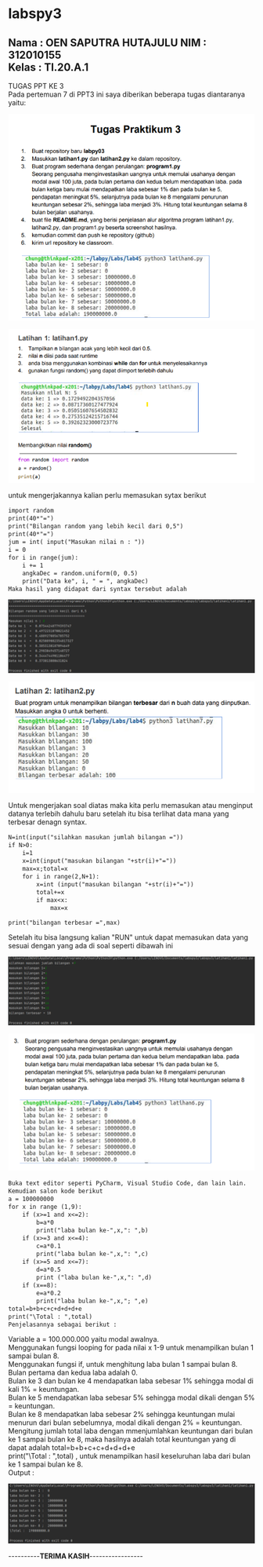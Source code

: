 # labspy3
**Nama : OEN SAPUTRA HUTAJULU**
**NIM : 312010155** <br>
**Kelas : TI.20.A.1** <br>
----------------------------

TUGAS PPT KE 3 <br>
Pada pertemuan 7 di PPT3 ini saya diberikan beberapa tugas diantaranya yaitu: <br>

![tugas](foto/praktikum3.png)

![tugas](foto/latihan1.png)

untuk mengerjakannya kalian perlu memasukan sytax berikut <br>
```
import random
print(40*"=")
print("Bilangan random yang lebih kecil dari 0,5")
print(40*"=")
jum = int( input("Masukan nilai n : "))
i = 0
for i in range(jum):
    i += 1
    angkaDec = random.uniform(0, 0.5)
    print("Data ke", i, " = ", angkaDec)
Maka hasil yang didapat dari syntax tersebut adalah
```
![tugas](foto/hasillatihan1.png)

![tugas](foto/latihan2.png)

Untuk mengerjakan soal diatas maka kita perlu memasukan atau menginput datanya terlebih dahulu baru setelah itu bisa terlihat data mana yang terbesar denagn syntax. <br>
```
N=int(input("silahkan masukan jumlah bilangan ="))
if N>0:
    i=1
    x=int(input("masukan bilangan "+str(i)+"="))
    max=x;total=x
    for i in range(2,N+1):
        x=int (input("masukan bilangan "+str(i)+"="))
        total+=x
        if max<x:
            max=x
```
    print("bilangan terbesar =",max)
Setelah itu bisa langsung kalian "RUN" untuk dapat memasukan data yang sesuai dengan yang ada di soal seperti dibawah ini <br>

![tugas](foto/hasillatihan2.png)

![tugas](foto/program1.png)
```
Buka text editor seperti PyCharm, Visual Studio Code, dan lain lain. Kemudian salon kode berikut
a = 100000000
for x in range (1,9):
    if (x>=1 and x<=2):
        b=a*0
        print("laba bulan ke-",x,": ",b)
    if (x>=3 and x<=4):
        c=a*0.1
        print("laba bulan ke-",x,": ",c)
    if (x>=5 and x<=7):
        d=a*0.5
        print ("laba bulan ke-",x,": ",d)
    if (x==8):
        e=a*0.2
        print("laba bulan ke-",x,"; ",e)
total=b+b+c+c+d+d+d+e
print("\Total : ",total)
Penjelasannya sebagai berikut :
```
Variable a = 100.000.000 yaitu modal awalnya. <br>
Menggunakan fungsi looping for pada nilai x 1-9 untuk menampilkan bulan 1 sampai bulan 8. <br>
Menggunakan fungsi if, untuk menghitung laba bulan 1 sampai bulan 8. <br>
Bulan pertama dan kedua laba adalah 0. <br>
Bulan ke 3 dan bulan ke 4 mendapatkan laba sebesar 1% sehingga modal di kali 1% = keuntungan. <br>
Bulan ke 5 mendapatkan laba sebesar 5% sehingga modal dikali dengan 5% = keuntungan. <br>
Bulan ke 8 mendapatkan laba sebesar 2% sehingga keuntungan mulai menurun dari bulan sebelumnya, modal dikali dengan 2% = keuntungan. <br>
Mengitung jumlah total laba dengan mmenjumlahkan keuntungan dari bulan ke 1 sampai bulan ke 8, maka hasilnya adalah total keuntungan yang di dapat adalah total=b+b+c+c+d+d+d+e <br>
print("\Total : ",total) , untuk menampilkan hasil keseluruhan laba dari bulan ke 1 sampai bulan ke 8. <br>
Output :

![tugas](foto/hasilprogram1.png)

----------**TERIMA KASIH**-----------------